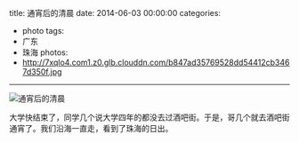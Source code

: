 title: 通宵后的清晨
date: 2014-06-03 00:00:00
categories:
- photo
tags:
- 广东
- 珠海
photos:
- http://7xqlo4.com1.z0.glb.clouddn.com/b847ad35769528dd54412cb3467d350f.jpg
---

![通宵后的清晨](http://7xqlo4.com1.z0.glb.clouddn.com/733b2b9df0c7b5bc444503ff4345774a.jpg)

大学快结束了，同学几个说大学四年的都没去过酒吧街。于是，哥几个就去酒吧街通宵了。我们沿海一直走，看到了珠海的日出。